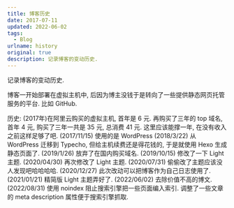 ```yaml
---
title: 博客历史
date: 2017-07-11
updated: 2022-06-02
tags: 
  - Blog
urlname: history
original: true
description: 记录博客的变动历史. 
---
```

记录博客的变动历史. 
<!--more-->

博客一开始部署在虚拟主机中, 后因为博主没钱于是转向了一些提供静态网页托管服务的平台. 比如 GitHub.

历史:
(2017年)在阿里云购买的虚拟主机, 首年是 6 元. 再购买了三年的 top 域名, 首年 4 元, 购买了三年一共是 35 元, 总消费 41 元. 这里应该能撑一年, 在没有收入之前这样足够了吧.
(2017/11/15) 使用的是 WordPress
(2018/3/22) 从 WordPress 迁移到 Typecho, 但给主机续费还是得花钱的, 于是就使用 Hexo 生成静态页面了.
(2019/1/26) 放弃了在国内购买域名.
(2019/10/15) 修改了一下 Light 主题.
(2020/04/30) 再次修改了 Light 主题.
(2020/07/31) 偷偷改了主题应该没人发现吧哈哈哈哈.
(2020/12/27) 此次改动可以把博客作为自己日志使用了. 
(2021/01/21) 精简版 Light 主题弄好了. 
(2022/06/02) 去除价值不高的博文.
(2022/08/31) 使用 noindex 阻止搜索引擎把一些页面编入索引. 调整了一些文章的 meta description 属性便于搜索引擎抓取.
